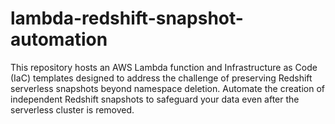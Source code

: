 # lambda-redshift-snapshot-automation
This repository hosts an AWS Lambda function and Infrastructure as Code (IaC) templates designed to address the challenge of preserving Redshift serverless snapshots beyond namespace deletion. Automate the creation of independent Redshift snapshots to safeguard your data even after the serverless cluster is removed.
